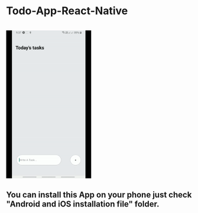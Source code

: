 # Todo-App-React-Native

<br>
<img src="./todoAppDemoVideo.gif" alt="My Project GIF" height="400px" width="230px" >

## You can install this App on your phone just check "Android and iOS installation file" folder.
